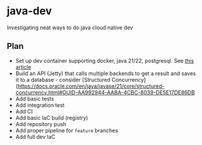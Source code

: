 # java-dev

Investigating neat ways to do java cloud native dev

## Plan

- Set up dev container supporting docker, java 21/22, postgresql. See [this article](https://medium.com/@alcbotta/from-an-empty-folder-to-a-complete-application-a-walk-through-using-vscode-remote-container-java-39a6fa6e10e2)
- Build an API (Jetty) that calls multiple backends to get a result and saves it to a database - consider [Structured Concurrency](https://docs.oracle.com/en/java/javase/21/core/structured-concurrency.html#GUID-AA992944-AABA-4CBC-8039-DE5E17DE86DB
- Add basic tests
- Add integration test
- Add CI
- Add basic IaC build (registry)
- Add repository push
- Add proper pipeline for `feature` branches 
- Add full dev IaC
